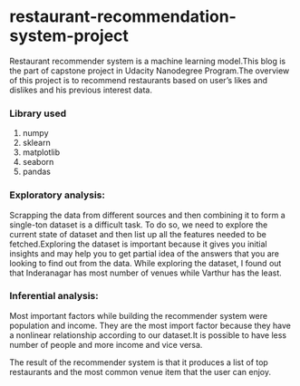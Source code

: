 # restaurant-recommendation-system-project

Restaurant recommender system is a machine learning model.This blog is the part of capstone project in Udacity Nanodegree Program.The overview of this project is to recommend restaurants based on user’s likes and dislikes and his previous interest data.

### Library used

1. numpy
2. sklearn
3. matplotlib
4. seaborn
5. pandas

### Exploratory analysis:

Scrapping the data from different sources and then combining it to form a single-ton dataset is a difficult task. To do so, we need to explore the current state of dataset and then list up all the features needed to be fetched.Exploring the dataset is important because it gives you initial insights and may help you to get partial idea of the answers that you are looking to find out from the data. While exploring the dataset, I found out that Inderanagar has most number of venues while Varthur has the least.

### Inferential analysis:

Most important factors while building the recommender system were population and income. They are the most import factor because they have a nonlinear relationship according to our dataset.It is possible to have less number of people and more income and vice versa. 

The result of the recommender system is that it produces a list of top restaurants and the most common venue item that the user can enjoy.
